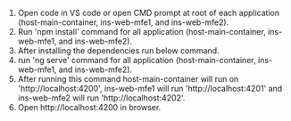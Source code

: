1. Open code in VS code or open CMD prompt at root of each application (host-main-container, ins-web-mfe1, and ins-web-mfe2).
2. Run 'npm install' command for all application (host-main-container, ins-web-mfe1, and ins-web-mfe2).
3. After installing the dependencies run below command.
4. run 'ng serve' command for all application (host-main-container, ins-web-mfe1, and ins-web-mfe2).
5. After running this command host-main-container will run on 'http://localhost:4200', ins-web-mfe1 will run 'http://localhost:4201' and  ins-web-mfe2 will run 'http://localhost:4202'.
6. Open http://localhost:4200 in browser.
